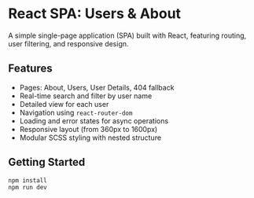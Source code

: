 # React SPA: Users & About

A simple single-page application (SPA) built with React, featuring routing, user filtering, and responsive design.

## Features

- Pages: About, Users, User Details, 404 fallback
- Real-time search and filter by user name
- Detailed view for each user
- Navigation using `react-router-dom`
- Loading and error states for async operations
- Responsive layout (from 360px to 1600px)
- Modular SCSS styling with nested structure

## Getting Started

```bash
npm install
npm run dev
